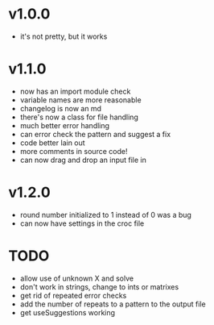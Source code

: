 # v1.0.0
- it's not pretty, but it works

# v1.1.0
- now has an import module check
- variable names are more reasonable
- changelog is now an md
- there's now a class for file handling
- much better error handling
- can error check the pattern and suggest a fix
- code better lain out
- more comments in source code!
- can now drag and drop an input file in

# v1.2.0
- round number initialized to 1 instead of 0 was a bug
- can now have settings in the croc file

# TODO
- allow use of unknown X and solve
- don't work in strings, change to ints or matrixes
- get rid of repeated error checks
- add the number of repeats to a pattern to the output file
- get useSuggestions working